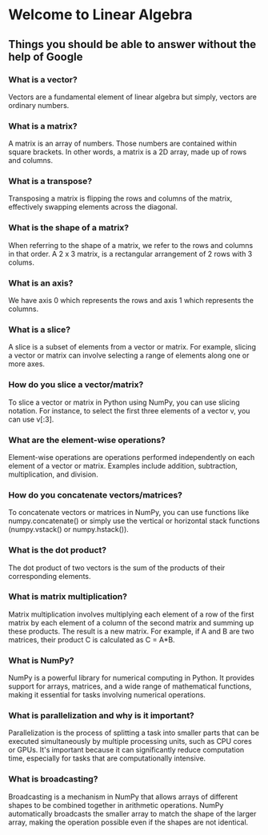 # Welcome to Linear Algebra

## Things you should be able to answer without the help of Google

### What is a vector?
Vectors are a fundamental element of linear algebra but simply, vectors are ordinary numbers.

### What is a matrix?
A matrix is an array of numbers. Those numbers are contained within square brackets. In other words, a matrix is a 2D array, made up of rows and columns.

### What is a transpose?
Transposing a matrix is flipping the rows and columns of the matrix, effectively swapping elements across the diagonal.

### What is the shape of a matrix?
When referring to the shape of a matrix, we refer to the rows and columns in that order. A 2 x 3 matrix, is a rectangular arrangement of 2 rows with 3 colums.

### What is an axis?
We have axis 0 which represents the rows and axis 1 which represents the columns.

### What is a slice?
A slice is a subset of elements from a vector or matrix. For example, slicing a vector or matrix can involve selecting a range of elements along one or more axes.

### How do you slice a vector/matrix?
To slice a vector or matrix in Python using NumPy, you can use slicing notation. For instance, to select the first three elements of a vector v, you can use v[:3].

### What are the element-wise operations?
Element-wise operations are operations performed independently on each element of a vector or matrix. Examples include addition, subtraction, multiplication, and division.

### How do you concatenate vectors/matrices?
To concatenate vectors or matrices in NumPy, you can use functions like numpy.concatenate() or simply use the vertical or horizontal stack functions (numpy.vstack() or numpy.hstack()).

### What is the dot product?
The dot product of two vectors is the sum of the products of their corresponding elements.

### What is matrix multiplication?
Matrix multiplication involves multiplying each element of a row of the first matrix by each element of a column of the second matrix and summing up these products. The result is a new matrix. For example, if A and B are two matrices, their product C is calculated as C = A*B.

### What is NumPy?
NumPy is a powerful library for numerical computing in Python. It provides support for arrays, matrices, and a wide range of mathematical functions, making it essential for tasks involving numerical operations.

### What is parallelization and why is it important?
Parallelization is the process of splitting a task into smaller parts that can be executed simultaneously by multiple processing units, such as CPU cores or GPUs. It's important because it can significantly reduce computation time, especially for tasks that are computationally intensive.

### What is broadcasting?
Broadcasting is a mechanism in NumPy that allows arrays of different shapes to be combined together in arithmetic operations. NumPy automatically broadcasts the smaller array to match the shape of the larger array, making the operation possible even if the shapes are not identical.

